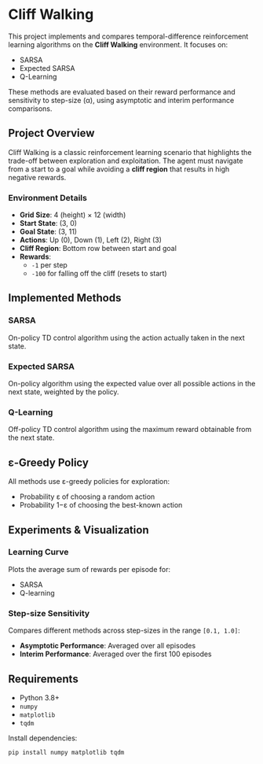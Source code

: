 # Cliff Walking

This project implements and compares temporal-difference reinforcement learning algorithms on the **Cliff Walking** environment. It focuses on:

- SARSA  
- Expected SARSA  
- Q-Learning  

These methods are evaluated based on their reward performance and sensitivity to step-size (α), using asymptotic and interim performance comparisons.

## Project Overview

Cliff Walking is a classic reinforcement learning scenario that highlights the trade-off between exploration and exploitation. The agent must navigate from a start to a goal while avoiding a **cliff region** that results in high negative rewards.

### Environment Details

- **Grid Size**: 4 (height) × 12 (width)  
- **Start State**: (3, 0)  
- **Goal State**: (3, 11)  
- **Actions**: Up (0), Down (1), Left (2), Right (3)  
- **Cliff Region**: Bottom row between start and goal  
- **Rewards**:  
  - `-1` per step  
  - `-100` for falling off the cliff (resets to start)

## Implemented Methods

### SARSA

On-policy TD control algorithm using the action actually taken in the next state.

### Expected SARSA

On-policy algorithm using the expected value over all possible actions in the next state, weighted by the policy.

### Q-Learning

Off-policy TD control algorithm using the maximum reward obtainable from the next state.

## ε-Greedy Policy

All methods use ε-greedy policies for exploration:
- Probability ε of choosing a random action  
- Probability 1−ε of choosing the best-known action  

## Experiments & Visualization

### Learning Curve

Plots the average sum of rewards per episode for:

- SARSA  
- Q-learning  

### Step-size Sensitivity

Compares different methods across step-sizes in the range `[0.1, 1.0]`:
- **Asymptotic Performance**: Averaged over all episodes  
- **Interim Performance**: Averaged over the first 100 episodes  

## Requirements

- Python 3.8+
- `numpy`
- `matplotlib`
- `tqdm`

Install dependencies:

```bash
pip install numpy matplotlib tqdm
